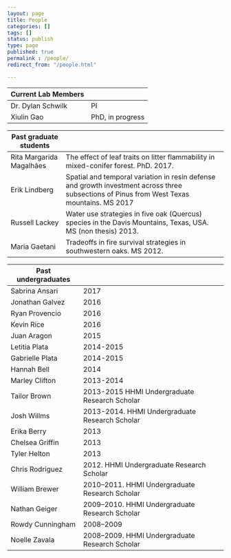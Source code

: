 ```yaml
---
layout: page
title: People
categories: []
tags: []
status: publish
type: page
published: true
permalink : /people/
redirect_from: "/people.html"

---
```


| Current Lab Members          |                                                                                                                                            |
| ---------------------------- | ------------------------------------------------------------------------------------------------------------------------------------------ |
| Dr. Dylan Schwilk            | PI                                                                                                                                         |
| Xiulin Gao                   | PhD, in progress                                                                                                                           |

| Past graduate students      |                                                                                                                                            |
| --------------------------- | ------------------------------------------------------------------------------------------------------------------------------------------ |
| Rita Margarida Magalhães    | The effect of leaf traits on litter flammability in mixed-conifer forest. PhD. 2017.                                                       |
| Erik Lindberg               | Spatial and temporal variation in resin defense and growth investment across three subsections of Pinus from West Texas mountains. MS 2017 |
| Russell Lackey              | Water use strategies in five oak (Quercus) species in the Davis Mountains, Texas, USA. MS (non thesis) 2013.                               |
| Maria Gaetani               | Tradeoffs in fire survival strategies in southwestern oaks. MS 2012.                                                                       |

| Past undergraduates         |                                                                                                                                            |
| --------------------------- | ------------------------------------------------------------------------------------------------------------------------------------------ |
| Sabrina Ansari              |                                                                                                                                       2017 |
| Jonathan Galvez             |                                                                                                                                       2016 |
| Ryan Provencio              |                                                                                                                                       2016 |
| Kevin Rice                  |                                                                                                                                       2016 |
| Juan Aragon                 |                                                                                                                                       2015 |
| Letitia Plata               |                                                                                                                                  2014-2015 |
| Gabrielle Plata             |                                                                                                                                  2014-2015 |
| Hannah Bell                 |                                                                                                                                       2014 |
| Marley Clifton              |                                                                                                                                  2013-2014 |
| Tailor Brown                |                                                                                              2013-2015 HHMI Undergraduate Research Scholar |
| Josh Willms                 |                                                                                             2013-2014. HHMI Undergraduate Research Scholar |
| Erika Berry                 |                                                                                                                                       2013 |
| Chelsea Griffin             |                                                                                                                                       2013 |
| Tyler Helton                |                                                                                                                                       2013 |
| Chris Rodriguez             |                                                                                                  2012. HHMI Undergraduate Research Scholar |
| William Brewer              |                                                                                             2010–2011. HHMI Undergraduate Research Scholar |
| Nathan Geiger               |                                                                                             2009–2010. HHMI Undergraduate Research Scholar |
| Rowdy Cunningham            |                                                                                                                                  2008–2009 |
| Noelle Zavala               |                                                                                             2008–2009. HHMI Undergraduate Research Scholar |

